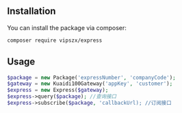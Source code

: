 ## Installation

You can install the package via composer:

```bash
composer require vipszx/express
```

## Usage

``` php
$package = new Package('expressNumber', 'companyCode');
$gateway = new Kuaidi100Gateway('appKey', 'customer');
$express = new Express($gateway);
$express->query($package); //查询接口
$express->subscribe($package, 'callbackUrl); //订阅接口
```
